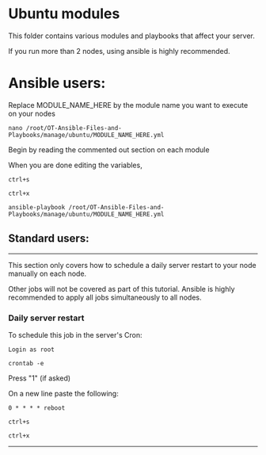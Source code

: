 # __Ubuntu modules__

This folder contains various modules and playbooks that affect your server. 

If you run more than 2 nodes, using ansible is highly recommended.

# Ansible users:

Replace MODULE_NAME_HERE by the module name you want to execute on your nodes
```
nano /root/OT-Ansible-Files-and-Playbooks/manage/ubuntu/MODULE_NAME_HERE.yml
```

Begin by reading the commented out section on each module

When you are done editing the variables, 

```
ctrl+s
```
```
ctrl+x
```
```
ansible-playbook /root/OT-Ansible-Files-and-Playbooks/manage/ubuntu/MODULE_NAME_HERE.yml
```



## Standard users:
---
This section only covers how to schedule a daily server restart to your node manually on each node. 

Other jobs will not be covered as part of this tutorial. Ansible is highly recommended to apply all jobs simultaneously to all nodes. 


### __Daily server restart__

To schedule this job in the server's Cron:

```
Login as root
```
```
crontab -e
```
Press "1" (if asked)   

On a new line paste the following:

```
0 * * * * reboot
```
```
ctrl+s
```
```
ctrl+x
```
---
